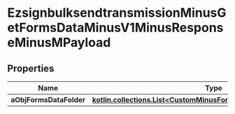 
# EzsignbulksendtransmissionMinusGetFormsDataMinusV1MinusResponseMinusMPayload

## Properties
Name | Type | Description | Notes
------------ | ------------- | ------------- | -------------
**aObjFormsDataFolder** | [**kotlin.collections.List&lt;CustomMinusFormsDataFolderMinusResponse&gt;**](CustomMinusFormsDataFolderMinusResponse.md) |  | 



